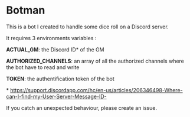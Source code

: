 # Botman

This is a bot I created to handle some dice roll on a Discord server.

It requires 3 environments variables :

**ACTUAL_GM**: the Discord ID* of the GM

**AUTHORIZED_CHANNELS**: an array of all the authorized channels where the bot have to read and write

**TOKEN**: the authentification token of the bot

\* https://support.discordapp.com/hc/en-us/articles/206346498-Where-can-I-find-my-User-Server-Message-ID-

If you catch an unexpected behaviour, please create an issue.
